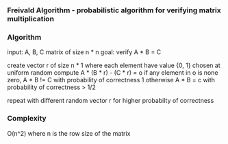 ### Freivald Algorithm - probabilistic algorithm for verifying matrix multiplication
### Algorithm
input: A, B, C matrix of size n * n
goal: verify A * B = C

create vector r of size n * 1 where each element have value {0, 1} chosen at uniform random
compute A * (B * r) - (C * r) = o
if any element in o is none zero, A * B != C with probability of correctness 1
otherwise A * B = c with probability of correctness > 1/2

repeat with different random vector r for higher probabilty of correctness 

### Complexity
O(n^2) where n is the row size of the matrix
